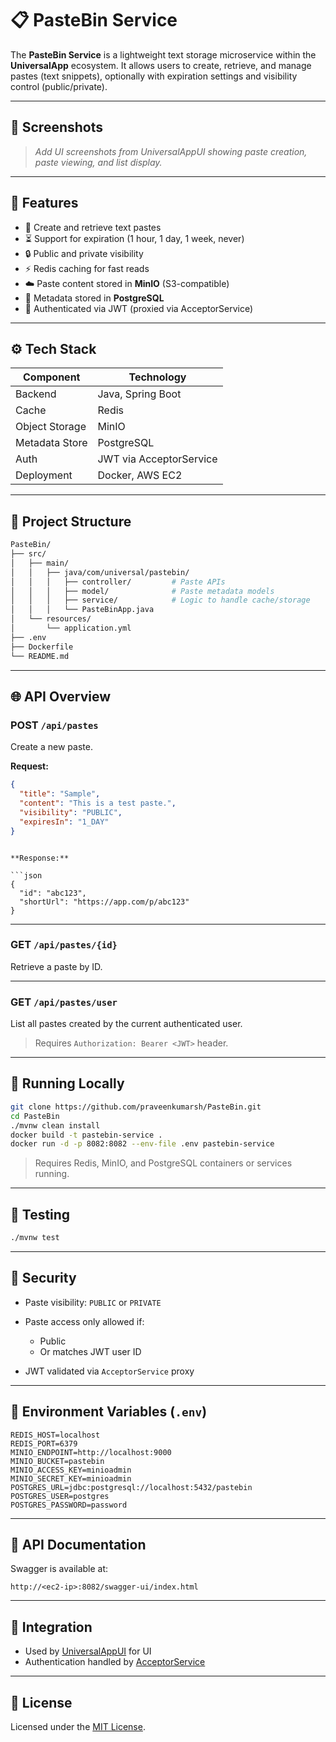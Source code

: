 # 📋 PasteBin Service

The **PasteBin Service** is a lightweight text storage microservice within the **UniversalApp** ecosystem. It allows users to create, retrieve, and manage pastes (text snippets), optionally with expiration settings and visibility control (public/private).

---

## 📸 Screenshots

> _Add UI screenshots from UniversalAppUI showing paste creation, paste viewing, and list display._

---

## 🚀 Features

- 📝 Create and retrieve text pastes
- ⏳ Support for expiration (1 hour, 1 day, 1 week, never)
- 🔒 Public and private visibility
- ⚡ Redis caching for fast reads
- ☁️ Paste content stored in **MinIO** (S3-compatible)
- 📑 Metadata stored in **PostgreSQL**
- 🔐 Authenticated via JWT (proxied via AcceptorService)

---

## ⚙️ Tech Stack

| Component         | Technology                   |
|------------------|------------------------------|
| Backend           | Java, Spring Boot            |
| Cache             | Redis                        |
| Object Storage    | MinIO                        |
| Metadata Store    | PostgreSQL                   |
| Auth              | JWT via AcceptorService      |
| Deployment        | Docker, AWS EC2              |

---

## 📁 Project Structure

```bash
PasteBin/
├── src/
│   ├── main/
│   │   ├── java/com/universal/pastebin/
│   │   │   ├── controller/         # Paste APIs
│   │   │   ├── model/              # Paste metadata models
│   │   │   ├── service/            # Logic to handle cache/storage
│   │   │   └── PasteBinApp.java
│   └── resources/
│       └── application.yml
├── .env
├── Dockerfile
└── README.md
````

---

## 🌐 API Overview

### POST `/api/pastes`

Create a new paste.

**Request:**

```json
{
  "title": "Sample",
  "content": "This is a test paste.",
  "visibility": "PUBLIC",
  "expiresIn": "1_DAY"
}
```
```

**Response:**

```json
{
  "id": "abc123",
  "shortUrl": "https://app.com/p/abc123"
}
```

---

### GET `/api/pastes/{id}`

Retrieve a paste by ID.

---

### GET `/api/pastes/user`

List all pastes created by the current authenticated user.

> Requires `Authorization: Bearer <JWT>` header.

---

## 🧪 Running Locally

```bash
git clone https://github.com/praveenkumarsh/PasteBin.git
cd PasteBin
./mvnw clean install
docker build -t pastebin-service .
docker run -d -p 8082:8082 --env-file .env pastebin-service
```

> Requires Redis, MinIO, and PostgreSQL containers or services running.

---

## 🧪 Testing

```bash
./mvnw test
```

---

## 🔐 Security

* Paste visibility: `PUBLIC` or `PRIVATE`
* Paste access only allowed if:

  * Public
  * Or matches JWT user ID
* JWT validated via `AcceptorService` proxy

---

## 🔧 Environment Variables (`.env`)

```env
REDIS_HOST=localhost
REDIS_PORT=6379
MINIO_ENDPOINT=http://localhost:9000
MINIO_BUCKET=pastebin
MINIO_ACCESS_KEY=minioadmin
MINIO_SECRET_KEY=minioadmin
POSTGRES_URL=jdbc:postgresql://localhost:5432/pastebin
POSTGRES_USER=postgres
POSTGRES_PASSWORD=password
```

---

## 📄 API Documentation

Swagger is available at:

```
http://<ec2-ip>:8082/swagger-ui/index.html
```

---

## 🔄 Integration

* Used by [UniversalAppUI](../UniversalAppUI/README.md) for UI
* Authentication handled by [AcceptorService](../AcceptorService/README.md)

---

## 📜 License

Licensed under the [MIT License](../LICENSE).